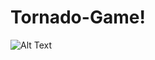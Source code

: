 # Tornado-Game!
![Alt Text](file:///C:/Users/duman/OneDrive/Masa%C3%BCst%C3%BC/ezgif-4-dc922b017c.gif)
